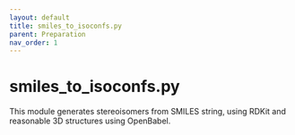 ```yaml
---
layout: default
title: smiles_to_isoconfs.py
parent: Preparation
nav_order: 1
---
```


# smiles_to_isoconfs.py

This module generates stereoisomers from SMILES string, using RDKit and reasonable 3D structures using OpenBabel.
